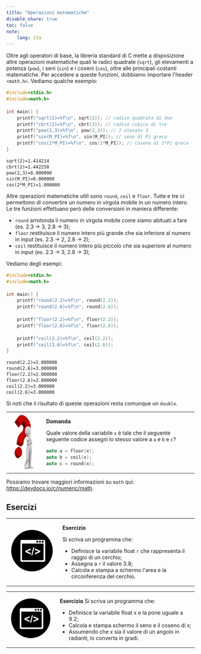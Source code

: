 ```yaml
---
title: "Operazioni matematiche"
disable_share: true
toc: false
note:
    lang: ita
---
```


<!--
>  Note del corso di <a target="_blank" href="http://web.dmi.unict.it/corsi/l-31/insegnamenti?seuid=52B6DAFA-58EB-4BF7-AD16-8238324A6855">Laboratorio di Programmazione 1 F-N 2022/2023</a> <br>
> Corso di Laurea in Informatica, Università di Catania <br>
> Note a cura di Antonino Furnari - <a href="mailto:antonino.furnari@unict.it">antonino.furnari@unict.it</a>
-->

Oltre agli operatori di base, la libreria standard di C mette a disposizione altre operazioni matematiche quali le radici quadrate (`sqrt`), gli elevamenti a potenza (`pow`), i seni (`sin`) e i coseni (`cos`), oltre alle principali costanti matematiche. Per accedere a queste funzioni, dobbiamo importare l'header `<math.h>`. Vediamo qualche esempio:


```c
#include<stdio.h>
#include<math.h>

int main() {
    printf("sqrt(2)=%f\n", sqrt(2)); // radice quadrata di due
    printf("cbrt(2)=%f\n", cbrt(3)); // radice cubica di tre
    printf("pow(2,3)=%f\n", pow(2,3)); // 2 elevato 3
    printf("sin(M_PI)=%f\n", sin(M_PI)); // seno di Pi greca
    printf("cos(2*M_PI)=%f\n", cos(2*M_PI)); // coseno di 2*Pi greca
}
```

    sqrt(2)=1.414214
    cbrt(2)=1.442250
    pow(2,3)=8.000000
    sin(M_PI)=0.000000
    cos(2*M_PI)=1.000000


Altre operazioni matematiche utili sono `round`, `ceil` e `floor`. Tutte e tre ci permettono di convertire un numero in virgola mobile in un numero intero. Le tre funzioni effettuano però delle conversioni in maniera differente:

 * `round` arrotonda il numero in virgola mobile come siamo abituati a fare (es. $2.3$ -> $3$, $2.8$ -> $3$);
 * `floor` restituisce il numero intero più grande che sia inferiore al numero in input (es. $2.3$ -> $2$, $2.8$ -> $2$);
 * `ceil` restituisce il numero intero più piccolo che sia superiore al numero in input (es. $2.3$ -> $3$, $2.8$ -> $3$);

Vediamo degli esempi:


```c
#include<stdio.h>
#include<math.h>

int main() {
    printf("round(2.2)=%f\n", round(2.2));
    printf("round(2.6)=%f\n", round(2.6));
    
    printf("floor(2.2)=%f\n", floor(2.2));
    printf("floor(2.6)=%f\n", floor(2.6));
    
    printf("ceil(2.2)=%f\n", ceil(2.2));
    printf("ceil(2.6)=%f\n", ceil(2.6));
}
```

    round(2.2)=2.000000
    round(2.6)=3.000000
    floor(2.2)=2.000000
    floor(2.6)=2.000000
    ceil(2.2)=3.000000
    ceil(2.6)=3.000000


Si noti che il risultato di queste operazioni resta comunque un `double`.


<table class="question">
<tr>
<td><img style="float: left; margin-right: 15px; border:none; height:150px;" src="img/qmark.jpg"></td>
<td>

**Domanda**

Quale valore della variabile `x` è tale che il seguente seguente codice assegni lo stesso valore a `a` e `b` e `c`?

```c++
auto a = floor(x);
auto b = ceil(x);
auto c = round(x);
```
 
 </td>
</tr>
</table>


Possiamo trovare maggiori informazioni su `math` qui: https://devdocs.io/c/numeric/math.

## Esercizi

<table class="question">
<tr>
<td><img src="img/code.png" style="width:150px; margin-right:30px; float:left"></td>
<td>

**Esercizio**

Si scriva un programma che:

 * Definisce la variabile float `r` che rappresenta il raggio di un cerchio;
 * Assegna a `r` il valore 3.8;
 * Calcola e stampa a schermo l'area e la circonferenza del cerchio.
 </td>
</tr>
</table>


<table class="question">
<tr>
<td><img src="img/code.png" style="width:150px; margin-right:30px; float:left"></td>
<td>

**Esercizio**
Si scriva un programma che:

 * Definisce la variabile float x e la pone uguale a 9.2;
 * Calcola e stampa schermo il seno e il coseno di x;
 * Assumendo che x sia il valore di un angolo in radianti, lo converta in gradi.

 </td>
</tr>
</table>
